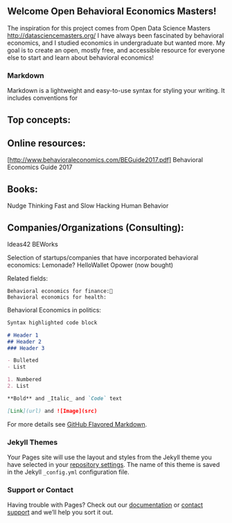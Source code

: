 ## Welcome Open Behavioral Economics Masters!

The inspiration for this project comes from Open Data Science Masters http://datasciencemasters.org/ 
I have always been fascinated by behavioral economics, and I studied economics in undergraduate but wanted more. My goal is to create an open, mostly free, and accessible resource for everyone else to start and learn about behavioral economics!

### Markdown

Markdown is a lightweight and easy-to-use syntax for styling your writing. It includes conventions for

## Top concepts: 

## Online resources: 
[http://www.behavioraleconomics.com/BEGuide2017.pdf] Behavioral Economics Guide 2017

## Books:

Nudge
Thinking Fast and Slow
Hacking Human Behavior



## Companies/Organizations (Consulting):
Ideas42
BEWorks

Selection of startups/companies that have incorporated behavioral economics:
Lemonade?
HelloWallet
Opower (now bought)

Related fields:

	Behavioral economics for finance:
	Behavioral economics for health:
	
Behavioral Economics in politics:



```markdown
Syntax highlighted code block

# Header 1
## Header 2
### Header 3

- Bulleted
- List

1. Numbered
2. List

**Bold** and _Italic_ and `Code` text

[Link](url) and ![Image](src)
```

For more details see [GitHub Flavored Markdown](https://guides.github.com/features/mastering-markdown/).

### Jekyll Themes

Your Pages site will use the layout and styles from the Jekyll theme you have selected in your [repository settings](https://github.com/clc230/behavioraleconomics/settings). The name of this theme is saved in the Jekyll `_config.yml` configuration file.

### Support or Contact

Having trouble with Pages? Check out our [documentation](https://help.github.com/categories/github-pages-basics/) or [contact support](https://github.com/contact) and we’ll help you sort it out.
